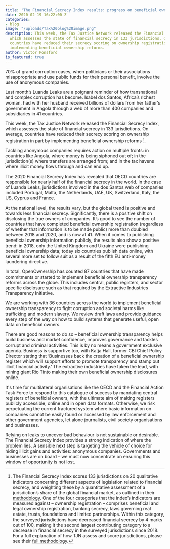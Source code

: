 ```yaml
---
title: 'The Financial Secrecy Index results: progress on beneficial ownership transparency'
date: 2020-02-19 16:22:00 Z
categories:
- blog
image: "/uploads/Tax%20blog%20image.png"
description: This week, the Tax Justice Network released the Financial Secrecy Index,
  which assesses the state of financial secrecy in 133 jurisdictions. On average,
  countries have reduced their secrecy scoring on ownership registration in part by
  implementing beneficial ownership reforms.
author: Victor Ponsford
is_featured: true
---
```


70% of grand corruption cases, when politicians or their associations misappropriate and use public funds for their personal benefit, involve the use of anonymous companies. 

Last month’s Luanda Leaks are a poignant reminder of how transnational and complex corruption has become. Isabel dos Santos, Africa’s richest woman, had with her husband received billions of dollars from her father’s government in Angola through a web of more than 400 companies and subsidiaries in 41 countries. 

This week, the Tax Justice Network released the Financial Secrecy Index, which assesses the state of financial secrecy in 133 jurisdictions. On average, countries have reduced their secrecy scoring on ownership registration in part by implementing beneficial ownership reforms [^1]. 

Tackling anonymous companies requires action on multiple fronts: in countries like Angola, where money is being siphoned out of; in the jurisdiction(s) where transfers are arranged from; and in the tax havens where illicit money flows through and can end up. 

The 2020 Financial Secrecy Index has revealed that OECD countries are responsible for nearly half of the financial secrecy in the world. In the case of Luanda Leaks, jurisdictions involved in the dos Santos web of companies included Portugal, Malta, the Netherlands, UAE, UK, Switzerland, Italy, the US, Cyprus and France. 

At the national level, the results vary, but the global trend is positive and towards less financial secrecy. Significantly, there is a positive shift on disclosing the true owners of companies. It’s good to see the number of countries that have completed beneficial ownership registration (regardless of whether that information is to be made public) more than doubled between 2018 and 2020, and is now at 41. When it comes to publishing beneficial ownership information publicly, the results also show a positive trend: in 2018, only the United Kingdom and Ukraine were publishing beneficial ownership data; today six countries publish data online, with several more set to follow suit as a result of the fifth EU anti-money laundering directive. 

In total, OpenOwnership has counted 87 countries that have made commitments or started to implement beneficial ownership transparency reforms across the globe. This includes central, public registers, and sector specific disclosure such as that required by the Extractive Industries Transparency Initiative.

We are working with 36 countries across the world to implement beneficial ownership transparency to fight corruption and societal harms like trafficking and modern slavery. We review draft laws and provide guidance every step of the way on how to build systems that generate useful, open data on beneficial owners.

There are good reasons to do so – beneficial ownership transparency helps build business and market confidence, improves governance and tackles corrupt and criminal activities. This is by no means a government exclusive agenda. Business is supportive too, with Katja Hall, former CBI Chief Policy Director stating that ‘Businesses back the creation of a beneficial ownership register which will support efforts to promote transparency and stamp out illicit financial activity.’ The extractive industries have taken the lead, with mining giant Rio Tinto making their own beneficial ownership disclosures online.

It's time for multilateral organisations like the OECD and the Financial Action Task Force to respond to this catalogue of success by mandating central registers of beneficial owners, with the ultimate aim of making registers publicly accessible, online and in open data formats. Otherwise, we risk perpetuating the current fractured system where basic information on companies cannot be easily found or accessed by law enforcement and other government agencies, let alone journalists, civil society organisations and businesses.

Relying on leaks to uncover bad behaviour is not sustainable or desirable. The Financial Secrecy Index provides a strong indication of where the problem lies. A sensible next step is targeting the vehicle of choice for hiding illicit gains and activities: anonymous companies. Governments and businesses are on board – we must now concentrate on ensuring this window of opportunity is not lost.

[^1]: The Financial Secrecy Index scores 133 jurisdictions on 20 qualitative indicators concerning different aspects of legislation related to financial secrecy, and weighting these by a quantitative assessment of a jurisdiction’s share of the global financial market, as outlined in their [methodology](http://www.financialsecrecyindex.com/PDF/FSI-Methodology.pdf). One of the four categories that the index’s indicators are measured against – ownership registration – comprises beneficial and legal ownership registration, banking secrecy, laws governing real estate, trusts, foundations and limited partnerships. Within this category, the surveyed jurisdictions have decreased financial secrecy by 4 marks out of 100, making it the second largest contributing category to a decrease in financial secrecy in the surveyed jurisdictions since 2018. For a full explanation of how TJN assess and score jurisdictions, please see their [full methodology](http://www.financialsecrecyindex.com/PDF/FSI-Methodology.pdf).
